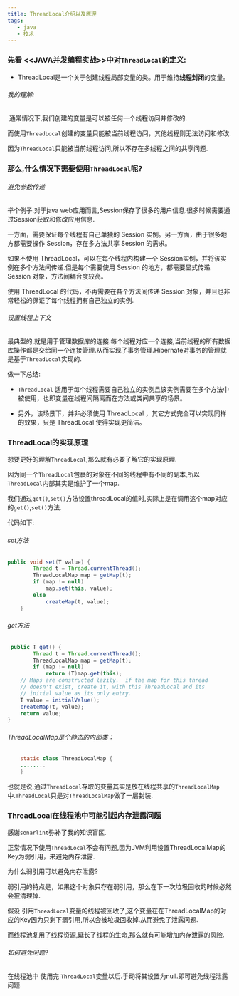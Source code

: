 ```yaml
---
title: ThreadLocal介绍以及原理
tags: 
   - java
   - 技术
---
```



### 先看 <<JAVA并发编程实战>>中对`ThreadLocal`的定义:

* ThreadLocal是一个关于创建线程局部变量的类。用于维持**线程封闭**的变量。

  

<!--more-->

###### 我的理解:

​	通常情况下,我们创建的变量是可以被任何一个线程访问并修改的.

​	而使用`ThreadLocal`创建的变量只能被当前线程访问，其他线程则无法访问和修改.

​	因为`ThreadLocal`只能被当前线程访问,所以不存在多线程之间的共享问题.


### 那么,什么情况下需要使用`ThreadLocal`呢?

###### 避免参数传递

举个例子.对于java web应用而言,Session保存了很多的用户信息.很多时候需要通过Session获取和修改应用信息.

一方面，需要保证每个线程有自己单独的 Session 实例。另一方面，由于很多地方都需要操作 Session，存在多方法共享 Session 的需求。

如果不使用 ThreadLocal，可以在每个线程内构建一个 Session实例，并将该实例在多个方法间传递.但是每个需要使用 Session 的地方，都需要显式传递 Session 对象，方法间耦合度较高。

使用 ThreadLocal 的代码，不再需要在各个方法间传递 Session 对象，并且也非常轻松的保证了每个线程拥有自己独立的实例.

###### 设置线程上下文

最典型的,就是用于管理数据库的连接.每个线程对应一个连接,当前线程的所有数据库操作都是交给同一个连接管理.从而实现了事务管理.Hibernate对事务的管理就是基于`ThreadLocal`实现的.



做一下总结:

* `ThreadLocal` 适用于每个线程需要自己独立的实例且该实例需要在多个方法中被使用，也即变量在线程间隔离而在方法或类间共享的场景。

* 另外，该场景下，并非必须使用 ThreadLocal ，其它方式完全可以实现同样的效果，只是 ThreadLocal 使得实现更简洁。



### ThreadLocal的实现原理

想要更好的理解`ThreadLocal`,那么就有必要了解它的实现原理.

因为同一个`ThreadLocal`包裹的对象在不同的线程中有不同的副本,所以`ThreadLocal`内部其实是维护了一个map.

我们通过`get()`,`set()`方法设置threadLocal的值时,实际上是在调用这个map对应的`get()`,`set()`方法.

代码如下:

###### set方法

```java
public void set(T value) {
        Thread t = Thread.currentThread();
        ThreadLocalMap map = getMap(t);
        if (map != null)
            map.set(this, value);
        else
            createMap(t, value);
    }
```

###### get方法

```java
 public T get() {   
        Thread t = Thread.currentThread();   
        ThreadLocalMap map = getMap(t);   
        if (map != null)   
            return (T)map.get(this);      
    // Maps are constructed lazily.  if the map for this thread   
    // doesn't exist, create it, with this ThreadLocal and its   
    // initial value as its only entry.   
    T value = initialValue();   
    createMap(t, value);   
    return value;   
}
```
###### ThreadLocalMap是个静态的内部类：

```java
    static class ThreadLocalMap {   
    ........   
    }  
```

也就是说,通过`ThreadLocal`存取的变量其实是放在线程共享的`ThreadLocalMap`中.`ThreadLocal`只是对`ThreadLocalMap`做了一层封装.



### ThreadLocal在线程池中可能引起内存泄露问题

感谢`sonarlint`弥补了我的知识盲区.

正常情况下使用`ThreadLocal`不会有问题,因为JVM利用设置ThreadLocalMap的Key为弱引用，来避免内存泄露.

为什么弱引用可以避免内存泄露?

弱引用的特点是，如果这个对象只存在弱引用，那么在下一次垃圾回收的时候必然会被清理掉.

假设 引用`ThreadLocal`变量的线程被回收了,这个变量在在ThreadLocalMap的对应的Key因为只剩下弱引用,所以会被垃圾回收掉.从而避免了泄露问题.

而线程池复用了线程资源,延长了线程的生命,那么就有可能增加内存泄露的风险. 

###### 如何避免问题?

在线程池中 使用完 `ThreadLocal`变量以后.手动将其设置为null.即可避免线程泄露问题.


